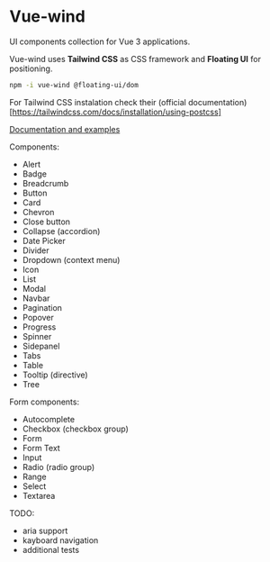 # Vue-wind

UI components collection for Vue 3 applications. 

Vue-wind uses **Tailwind CSS** as CSS framework and **Floating UI** for positioning.

```bash
npm -i vue-wind @floating-ui/dom
```
For Tailwind CSS instalation check their (official documentation)[https://tailwindcss.com/docs/installation/using-postcss]

[Documentation and examples](https://vue-wind.netlify.app/documentation/installation)

Components:

* Alert
* Badge
* Breadcrumb
* Button
* Card
* Chevron
* Close button
* Collapse (accordion)
* Date Picker
* Divider
* Dropdown (context menu)
* Icon
* List
* Modal
* Navbar
* Pagination
* Popover
* Progress
* Spinner
* Sidepanel
* Tabs
* Table
* Tooltip (directive)
* Tree

Form components:

* Autocomplete
* Checkbox (checkbox group)
* Form
* Form Text
* Input
* Radio (radio group)
* Range
* Select
* Textarea

TODO:
* aria support
* kayboard navigation
* additional tests

